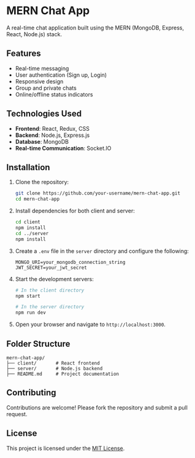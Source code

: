 # MERN Chat App

A real-time chat application built using the MERN (MongoDB, Express, React, Node.js) stack.

## Features

- Real-time messaging
- User authentication (Sign up, Login)
- Responsive design
- Group and private chats
- Online/offline status indicators

## Technologies Used

- **Frontend**: React, Redux, CSS
- **Backend**: Node.js, Express.js
- **Database**: MongoDB
- **Real-time Communication**: Socket.IO

## Installation

1. Clone the repository:
    ```bash
    git clone https://github.com/your-username/mern-chat-app.git
    cd mern-chat-app
    ```

2. Install dependencies for both client and server:
    ```bash
    cd client
    npm install
    cd ../server
    npm install
    ```

3. Create a `.env` file in the `server` directory and configure the following:
    ```
    MONGO_URI=your_mongodb_connection_string
    JWT_SECRET=your_jwt_secret
    ```

4. Start the development servers:
    ```bash
    # In the client directory
    npm start

    # In the server directory
    npm run dev
    ```

5. Open your browser and navigate to `http://localhost:3000`.

## Folder Structure

```
mern-chat-app/
├── client/       # React frontend
├── server/       # Node.js backend
├── README.md     # Project documentation
```

## Contributing

Contributions are welcome! Please fork the repository and submit a pull request.

## License

This project is licensed under the [MIT License](LICENSE).